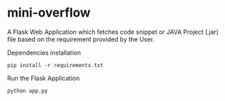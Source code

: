 # mini-overflow
A Flask Web Application which fetches code snippet or JAVA Project (.jar) file based on the requirement provided by the User.


Dependencies installation

```
pip install -r requirements.txt

```

Run the Flask Application

```
python app.py
```


